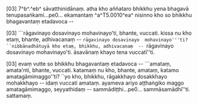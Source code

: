 [03] 7^b^.^eb^ sāvatthinidānaṃ. atha kho aññataro bhikkhu  yena bhagavā tenupasaṅkami...pe0... ekamantaṃ ^a^T5.0010^ea^ nisinno kho so bhikkhu  bhagavantaṃ etadavoca --

[03] ```rāgavinayo dosavinayo mohavinayo'ti, bhante, vuccati.  kissa nu kho etaṃ, bhante, adhivacanaṃ -- `rāgavinayo dosavinayo  mohavinayo'''ti? ``nibbānadhātuyā kho etaṃ, bhikkhu, adhivacanaṃ  -- `rāgavinayo dosavinayo mohavinayo'ti. āsavānaṃ khayo tena  vuccatī''ti.

[03] evaṃ vutte so bhikkhu bhagavantaṃ etadavoca -- ```amataṃ,  amata'nti, bhante, vuccati. katamaṃ nu kho, bhante, amataṃ, katamo  amatagāmimaggo''ti? ``yo kho, bhikkhu, rāgakkhayo dosakkhayo  mohakkhayo -- idaṃ vuccati amataṃ. ayameva ariyo aṭṭhaṅgiko  maggo amatagāmimaggo, seyyathidaṃ -- sammādiṭṭhi...pe0...  sammāsamādhī''ti. sattamaṃ.